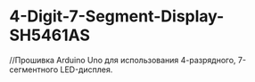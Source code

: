 # 4-Digit-7-Segment-Display-SH5461AS
//Прошивка Arduino Uno для использования 4-разрядного, 7-сегментного LED-дисплея.
